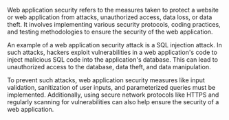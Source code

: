 

Web application security refers to the measures taken to protect a website or web application from attacks, unauthorized access, data loss, or data theft. It involves implementing various security protocols, coding practices, and testing methodologies to ensure the security of the web application.

An example of a web application security attack is a SQL injection attack. In such attacks, hackers exploit vulnerabilities in a web application's code to inject malicious SQL code into the application's database. This can lead to unauthorized access to the database, data theft, and data manipulation.

To prevent such attacks, web application security measures like input validation, sanitization of user inputs, and parameterized queries must be implemented. Additionally, using secure network protocols like HTTPS and regularly scanning for vulnerabilities can also help ensure the security of a web application.